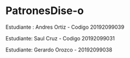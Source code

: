 # PatronesDise-o


Estudiante : Andres Ortiz - Codigo 20192099039

Estudiante: Saul Cruz - Codigo 20192099031

Estudiante: Gerardo Orozco - 20192099038
